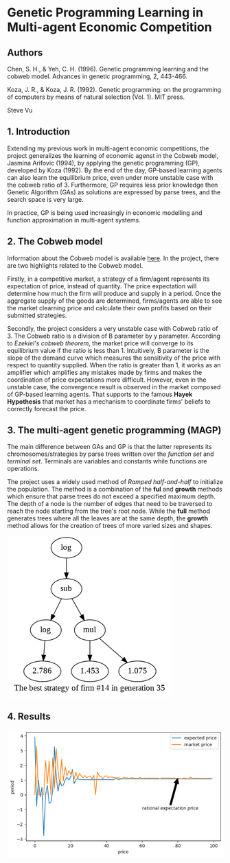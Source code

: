 # Genetic Programming Learning in Multi-agent Economic Competition

## Authors

Chen, S. H., & Yeh, C. H. (1996). Genetic programming learning and the cobweb model. Advances in genetic programming, 2, 443-466.

Koza, J. R., & Koza, J. R. (1992). Genetic programming: on the programming of computers by means of natural selection (Vol. 1). MIT press.

Steve Vu

## 1. Introduction

Extending my previous work in multi-agent economic competitions, the project generalizes the learning of economic agenst in the Cobweb model, Jasmina Arifovic (1994), by applying the genetic programming (GP), developed by Koza (1992). By the end of the day, GP-based learning agents can also learn the equilibrium price, even under more unstable case with the cobweb ratio of 3. Furthermore, GP requires less prior knowledge then Genetic Algorithm (GAs) as solutions are expressed by parse trees, and the search space is very large.

In practice, GP is being used increasingly in economic modelling and function approximation in multi-agent systems.

## 2. The Cobweb model

Information about the Cobweb model is available [here](https://github.com/SteveVu2212/Evolutionary-Learning-in-Multi-agent-Economic-Competition). In the project, there are two highlights related to the Cobweb model.

Firstly, in a competitive market, a strategy of a firm/agent represents its expectation of price, instead of quantity. The price expectation will determine how much the firm will produce and supply in a period. Once the aggregate supply of the goods are determined, firms/agents are able to see the market clearning price and calculate their own profits based on their submitted strategies.

Secondly, the project considers a very unstable case with Cobweb ratio of 3. The Cobweb ratio is a division of B parameter by y parameter. According to *Ezekiel's cobweb theorem*, the market price will converge to its equilibrium value if the ratio is less than 1. Intuitively, B parameter is the slope of the demand curve which measures the sensitivity of the price with respect to quantity supplied. When the ratio is greater than 1, it works as an amplifier which amplifies any mistakes made by firms and makes the coordination of price expectations more difficult. However, even in the unstable case, the convergence result is observed in the market composed of GP-based learning agents. That supports to the famous **Hayek Hypothesis** that market has a mechanism to coordinate firms' beliefs to correctly forecast the price.

## 3. The multi-agent genetic programming (MAGP)

The main difference between GAs and GP is that the latter represents its chromosomes/strategies by parse trees written over the *function set* and *terminal set*. Terminals are variables and constants while functions are operations.

The project uses a widely used method of *Ramped half-and-half* to initialize the population. The method is a combination of the **ful** and **growth** methods which ensure that parse trees do not exceed a specified maximum depth. The depth of a node is the number of edges that need to be traversed to reach the node starting from the tree's root node. While the **full** method generates trees where all the leaves are at the same depth, the **growth** method allows for the creation of trees of more varied sizes and shapes.

![](https://github.com/SteveVu2212/Genetic-Programming-Learning-in-Multi-agent-Economic-Competition/blob/main/images/strategy_representation.png)

## 4. Results

![](https://github.com/SteveVu2212/Genetic-Programming-Learning-in-Multi-agent-Economic-Competition/blob/main/images/equilibrium_price.png)


